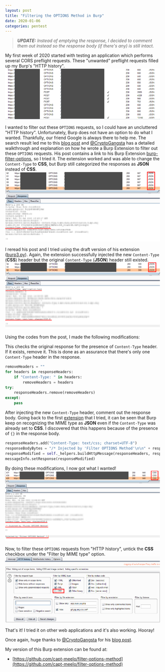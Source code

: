 ```yaml
---
layout: post
title: "Filtering the OPTIONS Method in Burp"
date: 2020-01-06
categories: pentest
---
```


> _**UPDATE:** Instead of emptying the response, I decided to comment them out instead so the response body (if there's any) is still intact._

My first week of 2020 started with testing an application which performs several CORS preflight requests. These "unwanted" preflight requests filled up my Burp's "HTTP history". 
![Lots of HTTP Options Method](/static/img/15/options-method.png)

I wanted to filter out these `OPTIONS` requests, so I could have an uncluttered "HTTP history". Unfortunately, Burp does not have an option to do what I wanted. Thankfully, our friend Google is always there to help me. The search result led me to this [blog post](https://parsiya.net/blog/2019-04-06-hiding-options-an-adventure-in-dealing-with-burp-proxy-in-an-extension/) and [@CryptoGangsta](https://twitter.com/cryptogangsta/) has a detailed walkthrough and explanation on how he wrote a Burp Extension to filter out these `OPTIONS` requests. His post contains a link to his Burp Extension [burp-filter-options](https://github.com/parsiya/Parsia-Code/tree/master/burp-filter-options), so I tried it. The extension worked and was able to change the `Content-Type` to **CSS**, but Burp still categorized the responses as **JSON** instead of **CSS**.
![Extension Failed](/static/img/15/extension-failed.png)

I reread his post and I tried using the draft version of his extension ([burp3.py](https://github.com/parsiya/Parsia-Code/blob/master/burp-filter-options/blog/burp3.py)). Again, the extension successfully injected the new `Content-Type` (**CSS**) header but the original `Content-Type` (**JSON**) header still existed.
![Extension Failed Again](/static/img/15/still-failed.png)

Using the codes from the post, I made the following modifications:

This checks the original response for the presence of `Content-Type` header. If it exists, remove it. This is done as an assurance that there's only one `Content-Type` header in the response.
```python
removeHeaders = ""
for headers in responseHeaders:
    if "Content-Type: " in headers:
        removeHeaders = headers
try:
    responseHeaders.remove(removeHeaders)
except:
    pass
```

After injecting the new `Content-Type` header, comment out the response body. Going back to the first [extension](https://github.com/parsiya/Parsia-Code/tree/master/burp-filter-options) that I tried, it can be seen that Burp keep on recognizing the MIME type as **JSON** even if the `Content-Type` was already set to **CSS**. I discovered that this happens because of the presence of `{}` in the response body.
```python
responseHeaders.add("Content-Type: text/css; charset=UTF-8")
responseBodyBytes = "/* Injected by 'Filter OPTIONS Method'\n\n" + responseBytes[responseInfo.getBodyOffset():] + "\n\nInjected by 'Filter OPTIONS Method' */"
responseModified = self._helpers.buildHttpMessage(responseHeaders, responseBodyBytes)
messageInfo.setResponse(responseModified)
```

By doing these modifications, I now got what I wanted! 
![Extension Worked](/static/img/15/extension-worked.png)

Now, to filter these `OPTIONS` requests from "HTTP history", untick the **CSS** checkbox under the "Filter by MIME type" option.
![Filter CSS](/static/img/15/filter-css.png)

That's it! I tried it on other web applications and it's also working. Hooray! 

Once again, huge thanks to [@CryptoGangsta](https://twitter.com/cryptogangsta/) for his [blog post](https://parsiya.net/blog/2019-04-06-hiding-options-an-adventure-in-dealing-with-burp-proxy-in-an-extension/).

My version of this Burp extension can be found at:
- [https://github.com/capt-meelo/filter-options-method](https://github.com/capt-meelo/filter-options-method)